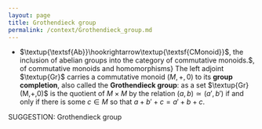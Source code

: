 ```yaml
---
layout: page
title: Grothendieck group
permalink: /context/Grothendieck_group.md
---
```

-  $\textup{\textsf{Ab}}\hookrightarrow\textup{\textsf{CMonoid}}$, the inclusion of abelian groups into the category of commutative monoids.$, of commutative monoids and homomorphisms} The left adjoint $\textup{Gr}$ carries a commutative monoid $(M,+,0)$ to its **group completion**, also called the **Grothendieck group**: as a set $\textup{Gr}(M,+,0)$ is the quotient of $M \times M$ by the relation $(a,b) \simeq (a',b')$ if and only if there is some $c \in M$ so that $a + b' + c = a' + b +c$.

SUGGESTION: Grothendieck group